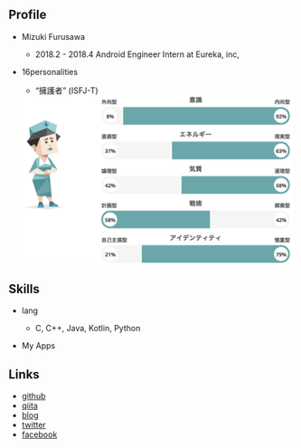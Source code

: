 ## Profile
- Mizuki Furusawa
    - 2018.2 - 2018.4 Android Engineer Intern at Eureka, inc,

- 16personalities
    - “擁護者” (ISFJ-T)
    <img src="https://github.com/mzkii/mzkii.github.io/blob/master/16personalities/%E3%82%B9%E3%82%AF%E3%83%AA%E3%83%BC%E3%83%B3%E3%82%B7%E3%83%A7%E3%83%83%E3%83%88%202018-08-19%209.45.07.png" width="512px">

## Skills
- lang
    - C, C++, Java, Kotlin, Python

- My Apps

## Links
- [github](https://github.com/mzkii)
- [qiita](https://qiita.com/mzkii)
- [blog](https://mzkii.hatenablog.com/)
- [twitter](https://twitter.com/fmzk326)
- [facebook](https://www.facebook.com/fmzk326)
